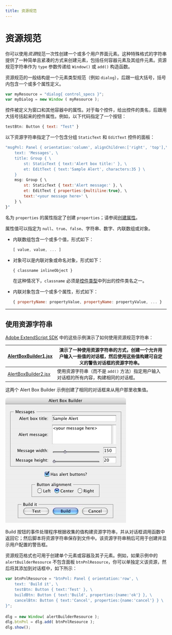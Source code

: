 ```yaml
---
title: 资源规范
---
```

# 资源规范

你可以使用*资源*规范一次性创建一个或多个用户界面元素。这种特殊格式的字符串提供了一种简单且紧凑的方式来创建元素，包括任何容器元素及其组件元素。资源规范字符串作为 `type` 参数传递给 `Window()` 或 `add()` 构造函数。

资源规范的一般结构是一个元素类型规范（例如 `dialog`），后跟一组大括号，括号内包含一个或多个属性定义。

```javascript
var myResource = "dialog{ control_specs }";
var myDialog = new Window ( myResource );
```

控件被定义为窗口和其他容器中的属性。对于每个控件，给出控件的类名，后跟用大括号括起来的控件属性。例如，以下代码指定了一个按钮：

```javascript
testBtn: Button { text: "Test" }
```

以下资源字符串指定了一个包含分组 `StaticText` 和 `EditText` 控件的面板：

```javascript
"msgPnl: Panel { orientation:'column', alignChildren:['right', 'top'],\
    text: 'Messages', \
    title: Group { \
        st: StaticText { text:'Alert box title:' }, \
        et: EditText { text:'Sample Alert', characters:35 } \
    }
    msg: Group { \
        st: StaticText { text:'Alert message:' }, \
        et: EditText { properties:{multiline:true}, \
        text:'<your message here>' \
    } \
}"
```

名为 `properties` 的属性指定了创建 `properties`；请参阅[创建属性](../scriptui-programming-model#creation-properties)。

属性值可以指定为 `null`、`true`、`false`、字符串、数字、内联数组或对象。

- 内联数组包含一个或多个值，形式如下：
    ```javascript
    [ value, value, ... ]
    ```
- 对象可以是内联对象或命名对象，形式如下：
    ```javascript
    { classname inlineObject }
    ```

    在这种情况下，`classname` 必须是[控件类型](../types-of-controls)中列出的控件类名之一。
- 内联对象包含一个或多个属性，形式如下：
    ```javascript
    { propertyName: propertyValue, propertyName: propertyValue, ... }
    ```

---

## 使用资源字符串

[Adobe ExtendScript SDK](https://github.com/Adobe-CEP/CEP-Resources/tree/master/ExtendScript-Toolkit) 中的这些示例演示了如何使用资源规范字符串：

| [AlertBoxBuilder1.jsx](https://github.com/Adobe-CEP/CEP-Resources/blob/master/ExtendScript-Toolkit/Samples/javascript/AlertBoxBuilder1.jsx)   | 演示了一种使用资源字符串的方式，创建一个允许用户输入一些值的对话框，然后使用这些值构建可自定义的警告对话框的资源字符串。   |
|-----------------------------------------------------------------------------------------------------------------------------------------------|------------------------------------------------------------------------------------------------------------------------------------------------------------------------------------------------------------|
| [AlertBoxBuilder2.jsx](https://github.com/Adobe-CEP/CEP-Resources/blob/master/ExtendScript-Toolkit/Samples/javascript/AlertBoxBuilder2.jsx)   | 使用资源字符串（而不是 `add()` 方法）指定用户输入对话框的所有内容，构建相同的对话框。                                                      |

这两个 Alert Box Builder 示例创建了相同的对话框来从用户那里收集值。

![资源字符串窗口](./_static/04_user-interface-tools_defining-behavior_resource-strings.jpg)

Build 按钮的事件处理程序根据收集的值构建资源字符串，并从对话框调用函数中返回它；然后脚本将资源字符串保存到文件中。该资源字符串稍后可用于创建并显示用户配置的警告框。

资源规范格式也可用于创建单个元素或容器及其子元素。例如，如果示例中的 `alertBuilderResource` 不包含面板 `btnPnlResource`，你可以单独定义该资源，然后将其添加到对话框中，如下所示：

```javascript
var btnPnlResource = "btnPnl: Panel { orientation:'row', \
    text: 'Build it', \
    testBtn: Button { text:'Test' }, \
    buildBtn: Button { text:'Build', properties:{name:'ok'} }, \
    cancelBtn: Button { text:'Cancel', properties:{name:'cancel'} } \
}";

dlg = new Window( alertBuilderResource );
dlg.btnPnl = dlg.add( btnPnlResource );
dlg.show();
```